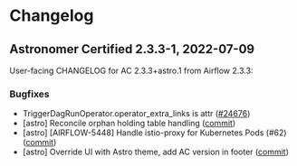 # Changelog

Astronomer Certified 2.3.3-1, 2022-07-09
----------------------------------------

User-facing CHANGELOG for AC 2.3.3+astro.1 from Airflow 2.3.3:

### Bugfixes

- TriggerDagRunOperator.operator_extra_links is attr ([#24676](https://github.com/apache/airflow/pull/24676))
- [astro] Reconcile orphan holding table handling ([commit](https://github.com/astronomer/airflow/commit/ce1708d0aadba792a977db82c585776f4fee672e))
- [astro] [AIRFLOW-5448] Handle istio-proxy for Kubernetes Pods (#62) ([commit](https://github.com/astronomer/airflow/commit/c42ed38f590be13c4ebae2634d83f674e45d394b))
- [astro] Override UI with Astro theme, add AC version in footer ([commit](https://github.com/astronomer/airflow/commit/b9436bb013d8fd02f4f83ba00c56df32a89270ea))

